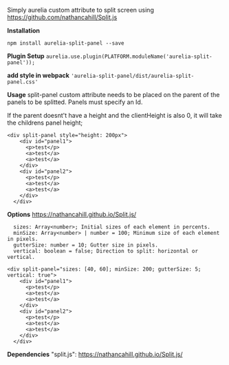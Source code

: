 Simply aurelia custom attribute to split screen using https://github.com/nathancahill/Split.js

**Installation**

`npm install aurelia-split-panel --save`

**Plugin Setup**
`aurelia.use.plugin(PLATFORM.moduleName('aurelia-split-panel'));`

**add style in webpack**
`'aurelia-split-panel/dist/aurelia-split-panel.css'`

**Usage**
split-panel custom attribute needs to be placed on the parent of the panels to be splitted.
Panels must specify an Id.

If the parent doesnt't have a height and the clientHeight is also 0, it will take the childrens panel height;
``` 
<div split-panel style="height: 200px">
    <div id="panel1">
      <p>test</p>
      <a>test</a>
      <a>test</a>
    </div>
    <div id="panel2">
      <p>test</p>
      <a>test</a>
      <a>test</a>
    </div>
  </div>
  ```

  **Options**
  https://nathancahill.github.io/Split.js/
```
  sizes: Array<number>; Initial sizes of each element in percents.
  minSize: Array<number> | number = 100; Minimum size of each element in pixels.
  gutterSize: number = 10; Gutter size in pixels.
  vertical: boolean = false; Direction to split: horizontal or vertical.
```

``` 
<div split-panel="sizes: [40, 60]; minSize: 200; gutterSize: 5; vertical: true">
    <div id="panel1">
      <p>test</p>
      <a>test</a>
      <a>test</a>
    </div>
    <div id="panel2">
      <p>test</p>
      <a>test</a>
      <a>test</a>
    </div>
  </div>
  ```

  **Dependencies**
  "split.js": https://nathancahill.github.io/Split.js/
